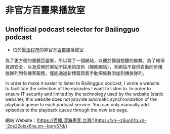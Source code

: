 # 非官方百靈果播放室

## Unofficial podcast selector for Bailingguo podcast

- 位於[墨玉程市](https://xn--2os22eixx6na.xn--kpry57d/)的非官方[百靈果](https://www.bailingguonews.com/)播放室

為了更方便的重聽百靈果，所以寫了一個網站，以便於篩選想聽的集數。為了確保資訊安全，以及受限於架站所採用的技術（靜態網站），本網站不提供自動同步播放隊列到各播客服務，僅能通過新標籤頁面手動把集數添加到播放隊列。

In order to make it easier to listen to Bailingguo podcast, I wrote a website to facilitate the selection of the episodes I want to listen to. In order to ensure IT security and limited by the technology used by the website (static website), this website does not provide automatic synchronization of the playback queue to each podcast service. You can only manually add episodes to the playback queue through the new tab page.

網站 Website：[https://百播.深海墨客.台灣/](https://xn--z6un01b.xn--2os22eixx6na.xn--kpry57d/)
